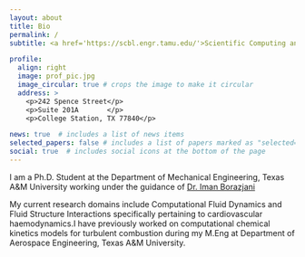 ```yaml
---
layout: about
title: Bio
permalink: /
subtitle: <a href='https://scbl.engr.tamu.edu/'>Scientific Computing and Biofluids Lab, Texas A&M University </a>.

profile:
  align: right
  image: prof_pic.jpg
  image_circular: true # crops the image to make it circular
  address: >
    <p>242 Spence Street</p>
    <p>Suite 201A       </p>
    <p>College Station, TX 77840</p>

news: true  # includes a list of news items
selected_papers: false # includes a list of papers marked as "selected={true}"
social: true  # includes social icons at the bottom of the page
---
```

I am a Ph.D. Student at the Department of Mechanical Engineering, Texas A&M University working under the guidance of <a href='https://engineering.tamu.edu/mechanical/profiles/borazjani-iman.html'> Dr. Iman Borazjani </a>

My current research domains include Computational Fluid Dynamics and Fluid Structure Interactions specifically pertaining to cardiovascular haemodynamics.I have previously worked on computational chemical kinetics models for turbulent combustion during my M.Eng at Department of Aerospace Engineering, Texas A&M University.
